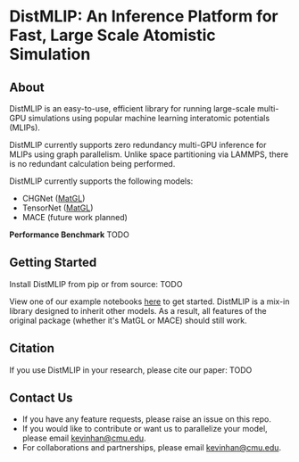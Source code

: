 # DistMLIP: An Inference Platform for Fast, Large Scale Atomistic Simulation

## About
DistMLIP is an easy-to-use, efficient library for running large-scale multi-GPU simulations using popular machine learning interatomic potentials (MLIPs). 

DistMLIP currently supports zero redundancy multi-GPU inference for MLIPs using graph parallelism. Unlike space partitioning via LAMMPS, there is no redundant calculation being performed.

DistMLIP currently supports the following models:
* CHGNet ([MatGL](https://github.com/materialsvirtuallab/matgl))
* TensorNet ([MatGL](https://github.com/materialsvirtuallab/matgl))
* MACE (future work planned)


**Performance Benchmark**
TODO

## Getting Started
Install DistMLIP from pip or from source:
TODO

View one of our example notebooks [here](./examples) to get started. DistMLIP is a mix-in library designed to inherit other models. As a result, all features of the original package (whether it's MatGL or MACE) should still work.


## Citation
If you use DistMLIP in your research, please cite our paper:
TODO

## Contact Us
* If you have any feature requests, please raise an issue on this repo.
* If you would like to contribute or want us to parallelize your model, please email kevinhan@cmu.edu.
* For collaborations and partnerships, please email kevinhan@cmu.edu.
